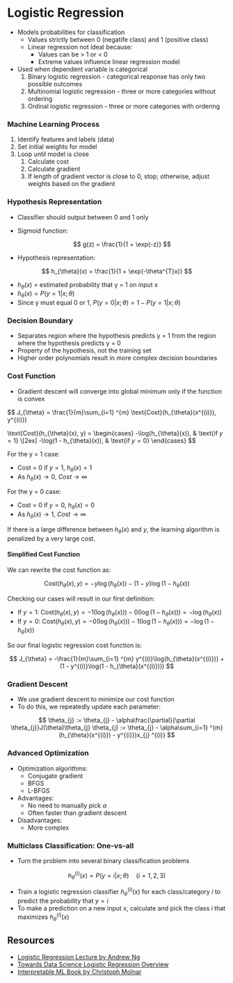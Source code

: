# Logistic Regression
* Models probabilities for classification
    * Values strictly between 0 (negatife class) and 1 (positive class)
    * Linear regression not ideal because:
        * Values can be > 1 or < 0
        * Extreme values influence linear regression model
* Used when dependent variable is categorical
    1. Binary logistic regression - categorical response has only two possible outcomes
    2. Multinomial logistic regression - three or more categories without ordering
    3. Ordinal logistic regression - three or more categories with ordering

### Machine Learning Process
1. Identify features and labels (data)
2. Set initial weights for model
3. Loop until model is close
    1. Calculate cost
    2. Calculate gradient
    3. If length of gradient vector is close to 0, stop; otherwise, adjust weights based on the gradient

### Hypothesis Representation
* Classifier should output between 0 and 1 only
* Sigmoid function:

  $$
  g(z) = \frac{1}{1 + \exp(-z)}
  $$

* Hypothesis representation: 

$$
h_{\theta}(x) = \frac{1}{1 + \exp(-\theta^{T}x)}
$$

* $h_{\theta}(x)$ = estimated probability that y = 1 on input x
* $h_{\theta}(x) = P(y=1|x; \theta)$
* Since y must equal 0 or 1, $P(y=0|x; \theta) = 1 - P(y=1|x; \theta)$

### Decision Boundary
* Separates region where the hypothesis predicts y = 1 from the region where the hypothesis predicts y = 0
* Property of the hypothesis, not the training set
* Higher order polynomials result in more complex decision boundaries

### Cost Function
* Gradient descent will converge into global minimum only if the function is convex

$$
J_{\theta} = \frac{1}{m}\sum_{i=1} ^{m} \text{Cost}(h_{\theta}(x^{(i)}), y^{(i)})

\text{Cost}(h_{\theta}(x), y) = \begin{cases}
-\log(h_{\theta}(x)),  & \text{if $y = 1$} \\[2ex] 
-\log(1 - h_{\theta}(x)),  & \text{if $y = 0$}
\end{cases}
$$

For the y = 1 case:
* Cost = 0 if $y = 1$, $h_{\theta}(x) = 1$
* As $h_{\theta}(x)\to0$, $Cost\to\infty$

For the y = 0 case:
* Cost = 0 if $y = 0$, $h_{\theta}(x) = 0$
* As $h_{\theta}(x)\to1$, $Cost\to\infty$

If there is a large difference between $h_{\theta}(x)$ and $y$, the learning algorithm is penalized by a very large cost.

#### Simplified Cost Function
We can rewrite the cost function as:

$$
\text{Cost}(h_{\theta}(x), y) = -y\log(h_{\theta}(x)) - (1-y)\log(1-h_{\theta}(x))
$$

Checking our cases will result in our first definition:
* If $y = 1$: $\text{Cost}(h_{\theta}(x), y) = -1(\log(h_{\theta}(x))) - 0(\log(1-h_{\theta}(x))) = -\log(h_{\theta}(x))$
* If $y = 0$: $\text{Cost}(h_{\theta}(x), y) = -0(\log(h_{\theta}(x))) - 1(\log(1-h_{\theta}(x))) = -\log(1 - h_{\theta}(x))$

So our final logistic regression cost function is:

$$
J_{\theta} = -\frac{1}{m}\sum_{i=1} ^{m} y^{(i)}\log(h_{\theta}(x^{(i)})) + (1 - y^{(i)}\log(1 - h_{\theta}(x^{(i)})))
$$

### Gradient Descent
* We use gradient descent to minimize our cost function
* To do this, we repeatedly update each parameter:

$$
\theta_{j} := \theta_{j} - \alpha\frac{\partial}{\partial \theta_{j}}J(\theta)\theta_{j} 
\theta_{j} := \theta_{j} - \alpha\sum_{i=1} ^{m} (h_{\theta}(x^{(i)}) - y^{(i)})x_{j} ^{(i)}
$$

### Advanced Optimization
* Optimization algorithms:
    * Conjugate gradient
    * BFGS
    * L-BFGS
* Advantages:
    * No need to manually pick $\alpha$
    * Often faster than gradient descent
* Disadvantages:
    * More complex

### Multiclass Classification: One-vs-all
* Turn the problem into several binary classification problems

$$
h_{\theta} ^{(i)}(x) = P(y=i|x; \theta) \quad (i = 1,2,3)
$$

* Train a logistic regression classifier $h_{\theta} ^{(i)}(x)$ for each class/category $i$ to predict the probability that $y = i$
* To make a prediction on a new input $x$, calculate and pick the class $i$ that maximizes $h_{\theta} ^{(i)}(x)$

## Resources
* [Logistic Regression Lecture by Andrew Ng](https://www.youtube.com/watch?v=-EIfb6vFJzc)
* [Towards Data Science Logistic Regression Overview](https://towardsdatascience.com/logistic-regression-detailed-overview-46c4da4303bc)
* [Interpretable ML Book by Christoph Molnar](https://christophm.github.io/interpretable-ml-book/logistic.html)